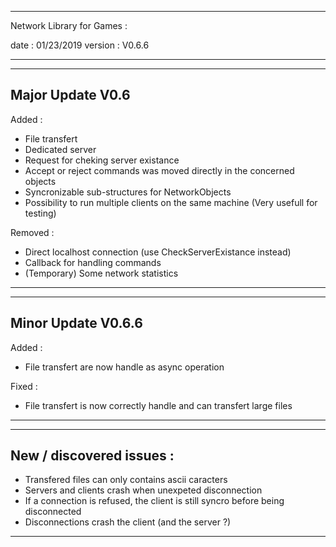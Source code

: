 ----------------------------------------------------------------------------------

 Network Library for Games :

 date    : 01/23/2019
 version : V0.6.6

----------------------------------------------------------------------------------
----------------------------------------------------------------------------------
Major Update V0.6
------------------

Added :
- File transfert
- Dedicated server
- Request for cheking server existance
- Accept or reject commands was moved directly in the concerned objects
- Syncronizable sub-structures for NetworkObjects
- Possibility to run multiple clients on the same machine (Very usefull for testing)


Removed :
- Direct localhost connection (use CheckServerExistance instead)
- Callback for handling commands
- (Temporary) Some network statistics


----------------------------------------------------------------------------------
----------------------------------------------------------------------------------
Minor Update V0.6.6
-------------------

Added :
- File transfert are now handle as async operation

Fixed :
- File transfert is now correctly handle and can transfert large files




----------------------------------------------------------------------------------
----------------------------------------------------------------------------------
 New / discovered issues :
 ------------------------

 - Transfered files can only contains ascii caracters
 - Servers and clients crash when unexpeted disconnection
 - If a connection is refused, the client is still syncro before being disconnected
 - Disconnections crash the client (and the server ?)

 ----------------------------------------------------------------------------------

